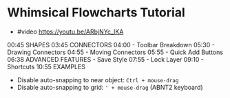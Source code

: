 # Whimsical Flowcharts Tutorial

- #video <https://youtu.be/ARbjNYc_lKA>

00:45 SHAPES
03:45 CONNECTORS
04:00 - Toolbar Breakdown
05:30 - Drawing Connectors
04:55 - Moving Connectors
05:55 - Quick Add Buttons
06:38 ADVANCED FEATURES - Save Style
07:55 - Lock Layer
09:10 - Shortcuts
10:55 EXAMPLES

- Disable auto-snapping to near object: `Ctrl + mouse-drag`
- Disable auto-snapping to grid: `' + mouse-drag` (ABNT2 keyboard)


